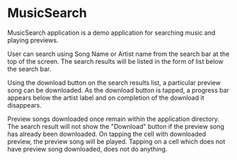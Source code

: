 # MusicSearch
MusicSearch application is a demo application for searching music and playing previews.

User can search using Song Name or Artist name from the search bar at the top of the screen. The search results will be listed in the form of list below the search bar.

Using the download button on the search results list, a particular preview song can be downloaded. As the download button is tapped, a progress bar appears below the artist label and on completion of the download it disappears. 

Preview songs downloaded once remain within the application directory. The search result will not show the "Download" button if the preview song has already been downloaded. On tapping the cell with downloaded preview, the preview song will be played. Tapping on a cell which does not have preview song downloaded, does not do anything.
